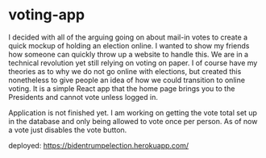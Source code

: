 # voting-app

I decided with all of the arguing going on about mail-in votes to create a quick mockup of holding an election online. I wanted to show my friends how someone can quickly throw up a website to handle this. We are in a technical revolution yet still relying on voting on paper. I of course have my theories as to why we do not go online with elections, but created this nonetheless to give people an idea of how we could transition to online voting. It is a simple React app that the home page brings you to the Presidents and cannot vote unless logged in. 

Application is not finished yet. I am working on getting the vote total set up in the database and only being allowed to vote once per person. As of now a vote just disables the vote button. 

deployed: https://bidentrumpelection.herokuapp.com/
